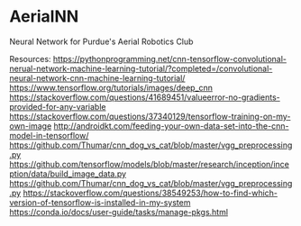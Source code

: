 # AerialNN
Neural Network for Purdue's Aerial Robotics Club


Resources:
https://pythonprogramming.net/cnn-tensorflow-convolutional-nerual-network-machine-learning-tutorial/?completed=/convolutional-neural-network-cnn-machine-learning-tutorial/
https://www.tensorflow.org/tutorials/images/deep_cnn
https://stackoverflow.com/questions/41689451/valueerror-no-gradients-provided-for-any-variable
https://stackoverflow.com/questions/37340129/tensorflow-training-on-my-own-image
http://androidkt.com/feeding-your-own-data-set-into-the-cnn-model-in-tensorflow/
https://github.com/Thumar/cnn_dog_vs_cat/blob/master/vgg_preprocessing.py
https://github.com/tensorflow/models/blob/master/research/inception/inception/data/build_image_data.py
https://github.com/Thumar/cnn_dog_vs_cat/blob/master/vgg_preprocessing.py
https://stackoverflow.com/questions/38549253/how-to-find-which-version-of-tensorflow-is-installed-in-my-system
https://conda.io/docs/user-guide/tasks/manage-pkgs.html
